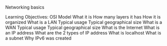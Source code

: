 Networking basics

Learning Objectives:
OSI Model
	What it is
	How many layers it has
	How it is organized
What is a LAN
	Typical usage
	Typical geographical size
What is a WAN
	Typical usage
	Typical geographical size
What is the Internet
	What is an IP address
	What are the 2 types of IP address
	What is localhost
	What is a subnet
	Why IPv6 was created
